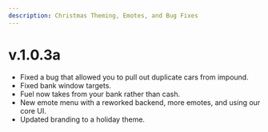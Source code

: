 ```yaml
---
description: Christmas Theming, Emotes, and Bug Fixes
---
```


# v.1.0.3a

* Fixed a bug that allowed you to pull out duplicate cars from impound.
* Fixed bank window targets.
* Fuel now takes from your bank rather than cash.
* New emote menu with a reworked backend, more emotes, and using our core UI.
* Updated branding to a holiday theme.
